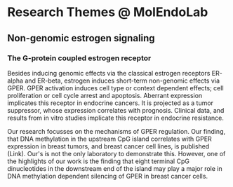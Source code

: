 # Research Themes @ MolEndoLab

## Non-genomic estrogen signaling

### The G-protein coupled estrogen receptor

Besides inducing genomic effects via the classical estrogen receptors ER-alpha and ER-beta, estrogen induces short-term non-genomic effects via GPER. GPER activation induces cell type or context dependent effects; cell proliferation or cell cycle arrest and apoptosis. Aberrant expression implicates this receptor in endocrine cancers. It is projected as a tumor suppressor, whose expression correlates with prognosis. Clinical data, and results from in vitro studies implicate this receptor in endocrine resistance. 

Our research focusses on the mechanisms of GPER regulation. Our finding, that DNA methylation in the upstream CpG island correlates with GPER expression in breast tumors, and breast cancer cell lines, is published (Link). Our's is not the only laboratory to demonstrate this. However, one of the highlights of our work is the finding that eight terminal CpG dinucleotides in the downstream end of the island may play a major role in DNA methylation dependent silencing of GPER in breast cancer cells.




